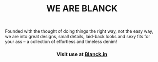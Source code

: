 <h1 align="center"> WE ARE BLANCK </h1>
<pre>        </pre>Founded with the thought of doing things the right way, not the easy way, we are into great designs, small details, laid-back looks and sexy fits for your ass – a collection of effortless and timeless denim!

<h3 align="center">Visit use at <a href="blanck.in">Blanck.in</a></h3>

<!---
BlanckDenim/BlanckDenim is a ✨ special ✨ repository because its `README.md` (this file) appears on your GitHub profile.
You can click the Preview link to take a look at your changes.
--->
